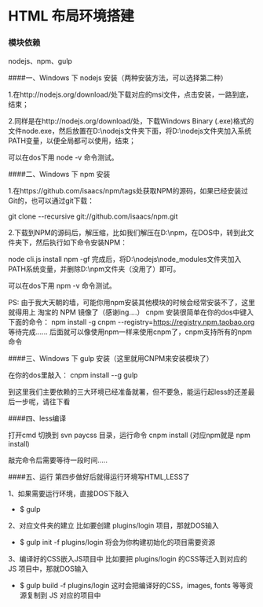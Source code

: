 # HTML 布局环境搭建

### 模块依赖
nodejs、npm、gulp

####一、Windows 下 nodejs 安装（两种安装方法，可以选择第二种）

1.在http://nodejs.org/download/处下载对应的msi文件，点击安装，一路到底，结束；

2.同样是在http://nodejs.org/download/处，下载Windows Binary (.exe)格式的文件node.exe，然后放置在D:\nodejs文件夹下面，将D:\nodejs文件夹加入系统PATH变量，以便全局都可以使用，结束；

可以在dos下用 node -v 命令测试。


####二、Windows 下 npm 安装

1.在https://github.com/isaacs/npm/tags处获取NPM的源码，如果已经安装过Git的，也可以通过git下载：

git clone --recursive git://github.com/isaacs/npm.git

2.下载到NPM的源码后，解压缩，比如我们解压在D:\npm，在DOS中，转到此文件夹下，然后执行如下命令安装NPM：

node cli.js install npm -gf
完成后，将D:\nodejs\node_modules文件夹加入PATH系统变量，并删除D:\npm文件夹（没用了）即可。

可以在dos下用 npm -v 命令测试。


PS: 由于我大天朝的墙，可能你用npm安装其他模块的时候会经常安装不了，这里就得用上 淘宝的 NPM 镜像了（感谢ing....）
cnpm 安装很简单在你的dos中键入下面的命令：
npm install -g cnpm --registry=https://registry.npm.taobao.org
等待完成......
后面就可以像使用npm一样来使用cnpm了，cnpm支持所有的npm命令

####三、Windows 下 gulp 安装（这里就用CNPM来安装模块了）

在你的dos里敲入：
cnpm install --g gulp 

到这里我们主要依赖的三大环境已经准备就署，但不要急，能运行起less的还差最后一步呢，请往下看

####四、less编译

打开cmd 切换到 svn paycss 目录，运行命令
cnpm install (对应npm就是  npm install)

敲完命令后需要等待一段时间.....

####五、运行
第四步做好后就得运行环境写HTML,LESS了

1、如果需要运行环境，直接DOS下敲入
- $ gulp

2、对应文件夹的建立
比如要创建 plugins/login 项目，那就DOS输入
- $ gulp init -f plugins/login
将会为你构建初始化的项目需要资源

3、编译好的CSS嵌入JS项目中
比如要把 plugins/login 的CSS等迁入到对应的 JS 项目中，那就DOS输入
- $ gulp build -f  plugins/login
这时会把编译好的CSS，images, fonts 等等资源复制到 JS 对应的项目中


